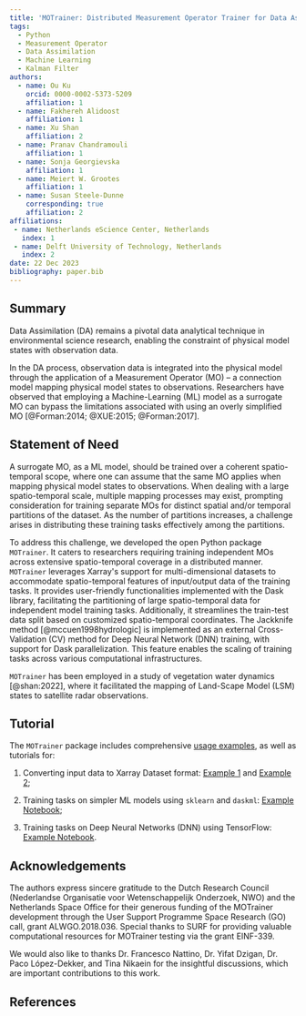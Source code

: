 ```yaml
---
title: 'MOTrainer: Distributed Measurement Operator Trainer for Data Assimilation Applications'
tags:
  - Python
  - Measurement Operator
  - Data Assimilation
  - Machine Learning
  - Kalman Filter
authors:
  - name: Ou Ku
    orcid: 0000-0002-5373-5209
    affiliation: 1 
  - name: Fakhereh Alidoost
    affiliation: 1
  - name: Xu Shan
    affiliation: 2
  - name: Pranav Chandramouli
    affiliation: 1
  - name: Sonja Georgievska
    affiliation: 1
  - name: Meiert W. Grootes
    affiliation: 1 
  - name: Susan Steele-Dunne
    corresponding: true
    affiliation: 2
affiliations:
 - name: Netherlands eScience Center, Netherlands
   index: 1
 - name: Delft University of Technology, Netherlands
   index: 2
date: 22 Dec 2023
bibliography: paper.bib
---
```


## Summary

Data Assimilation (DA) remains a pivotal data analytical technique in environmental science research, enabling the constraint of physical model states with observation data.

In the DA process, observation data is integrated into the physical model through the application of a Measurement Operator (MO) – a connection model mapping physical model states to observations. Researchers have observed that employing a Machine-Learning (ML) model as a surrogate MO can bypass the limitations associated with using an overly simplified MO [@Forman:2014; @XUE:2015; @Forman:2017].

## Statement of Need


A surrogate MO, as a ML model, should be trained over a coherent spatio-temporal scope, where one can assume that the same MO applies when mapping physical model states to observations. When dealing with a large spatio-temporal scale, multiple mapping processes may exist, prompting consideration for training separate MOs for distinct spatial and/or temporal partitions of the dataset. As the number of partitions increases, a challenge arises in distributing these training tasks effectively among the partitions.

To address this challenge, we developed the open Python package `MOTrainer`. It caters to researchers requiring training independent MOs across extensive spatio-temporal coverage in a distributed manner. `MOTrainer` leverages Xarray's support for multi-dimensional datasets to accommodate spatio-temporal features of input/output data of the training tasks. It provides user-friendly functionalities implemented with the Dask library, facilitating the partitioning of large spatio-temporal data for independent model training tasks. Additionally, it streamlines the train-test data split based on customized spatio-temporal coordinates. The Jackknife method [@mccuen1998hydrologic] is implemented as an external Cross-Validation (CV) method for Deep Neural Network (DNN) training, with support for Dask parallelization. This feature enables the scaling of training tasks across various computational infrastructures.

`MOTrainer` has been employed in a study of vegetation water dynamics [@shan:2022], where it facilitated the mapping of Land-Scape Model (LSM) states to satellite radar observations.

## Tutorial

The `MOTrainer` package includes comprehensive [usage examples](https://vegewaterdynamics.github.io/motrainer/usage_split/), as well as tutorials for:

1. Converting input data to Xarray Dataset format: [Example 1](https://vegewaterdynamics.github.io/motrainer/notebooks/example_read_from_one_df/) and [Example 2](https://vegewaterdynamics.github.io/motrainer/notebooks/example_read_from_one_df/);

2. Training tasks on simpler ML models using `sklearn` and `daskml`: [Example Notebook](https://vegewaterdynamics.github.io/motrainer/notebooks/example_daskml/);

3. Training tasks on Deep Neural Networks (DNN) using TensorFlow: [Example Notebook](https://vegewaterdynamics.github.io/motrainer/notebooks/example_dnn/).

## Acknowledgements

The authors express sincere gratitude to the Dutch Research Council (Nederlandse Organisatie voor Wetenschappelijk Onderzoek, NWO) and the Netherlands Space Office for their generous funding of the MOTrainer development through the User Support Programme Space Research (GO) call, grant ALWGO.2018.036. Special thanks to SURF for providing valuable computational resources for MOTrainer testing via the grant EINF-339.

We would also like to thanks Dr. Francesco Nattino, Dr. Yifat Dzigan, Dr. Paco López-Dekker, and Tina Nikaein for the insightful discussions, which are important contributions to this work.

## References
